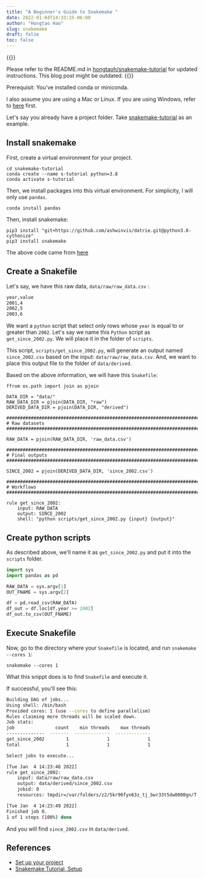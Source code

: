 ```yaml
---
title: "A Beginner's Guide to Snakemake "
date: 2022-01-04T14:33:15-06:00
author: "Hongtao Hao"
slug: snakemake
draft: false
toc: false
---
```

{{<block class="info">}}

Please refer to the README.md in [hongtaoh/snakemake-tutorial](https://github.com/hongtaoh/snakemake-tutorial) for updated instructions. This blog post might be outdated. 
{{<end>}}

Prerequisit: You've installed conda or miniconda.

I also assume you are using a Mac or Linux. If you are using Windows, refer to [here](https://snakemake.readthedocs.io/en/stable/tutorial/setup.html#windows-subsystem-for-linux) first. 

Let's say you already have a project folder. Take [snakemake-tutorial](https://github.com/hongtaoh/snakemake-tutorial) as an example. 

## Install snakemake

First, create a virtual environment for your project. 

```
cd snakemake-tutorial
conda create --name s-tutorial python=3.8
conda activate s-tutorial
```

Then, we install packages into this virtual environment. For simplicity, I will only use `pandas`. 

```
conda install pandas
```

Then, install snakemake:

```
pip3 install "git+https://github.com/ashwinvis/datrie.git@python3.8-cythonize"
pip3 install snakemake
```

The above code came from [here](https://github.com/snakemake/snakemake/issues/246)

## Create a Snakefile

Let's say, we have this raw data, `data/raw/raw_data.csv` :

```txt
year,value
2001,4
2002,5
2003,6
```

We want a `python` script that select only rows whose `year` is equal to or greater than `2002`. Let's say we name this `Python` script as `get_since_2002.py`. We will place it in the folder of `scripts`. 

This script, `scripts/get_since_2002.py`, will generate an output named `since_2002.csv` based on the input: `data/raw/raw_data.csv`. And, we want to place this output file to the folder of `data/derived`.

Based on the above information, we will have this `Snakefile`:


```
ffrom os.path import join as pjoin

DATA_DIR = "data/"
RAW_DATA_DIR = pjoin(DATA_DIR, "raw")
DERIVED_DATA_DIR = pjoin(DATA_DIR, "derived")

###############################################################################
# Raw datasets
###############################################################################

RAW_DATA = pjoin(RAW_DATA_DIR, 'raw_data.csv')

###############################################################################
# Final outputs
###############################################################################

SINCE_2002 = pjoin(DERIVED_DATA_DIR, 'since_2002.csv')

###############################################################################
# Workflows
###############################################################################

rule get_since_2002:
    input: RAW_DATA
    output: SINCE_2002
    shell: "python scripts/get_since_2002.py {input} {output}"
```

## Create python scripts

As described above, we'll name it as `get_since_2002.py` and put it into the `scripts` folder.

```python
import sys
import pandas as pd

RAW_DATA = sys.argv[1]
OUT_FNAME = sys.argv[2]

df = pd.read_csv(RAW_DATA)
df_out = df.loc[df.year >= 2002]
df_out.to_csv(OUT_FNAME)
```

## Execute Snakefile

Now, go to the directory where your `Snakefile` is located, and run `snakemake --cores 1`:

```
snakemake --cores 1
```

What this snippt does is to find `Snakefile` and execute it. 

If successful, you'll see this:

```bash
Building DAG of jobs...
Using shell: /bin/bash
Provided cores: 1 (use --cores to define parallelism)
Rules claiming more threads will be scaled down.
Job stats:
job               count    min threads    max threads
--------------  -------  -------------  -------------
get_since_2002        1              1              1
total                 1              1              1

Select jobs to execute...

[Tue Jan  4 14:23:46 2022]
rule get_since_2002:
    input: data/raw/raw_data.csv
    output: data/derived/since_2002.csv
    jobid: 0
    resources: tmpdir=/var/folders/z2/5kr96fyn63z_tj_bwr33t5dw0000gn/T

[Tue Jan  4 14:23:49 2022]
Finished job 0.
1 of 1 steps (100%) done
```

And you will find `since_2002.csv` in `data/derived`. 

## References

- [Set up your project](https://goodresearch.dev/setup.html)
- [Snakemake Tutorial, Setup](https://snakemake.readthedocs.io/en/stable/tutorial/setup.html)